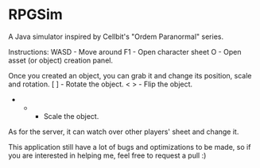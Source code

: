 # RPGSim
 A Java simulator inspired by Cellbit's "Ordem Paranormal" series.

Instructions:
WASD - Move around
F1 - Open character sheet
O - Open asset (or object) creation panel.

Once you created an object, you can grab it and change its position, scale and rotation.
[ ] - Rotate the object.
< > - Flip the object.
- + - Scale the object.

As for the server, it can watch over other players' sheet and change it.

This application still have a lot of bugs and optimizations to be made, so if you are interested in helping me, feel free to request a pull :)
